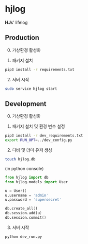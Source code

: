 # hjlog
**HJ**s' lifelog

## Production

0. 가상환경 활성화

1. 패키지 설치
  ``` bash
  pip3 install -r requirements.txt
  ```

2. 서버 시작
  ``` bash
  sudo service hjlog start
  ```

## Development

0. 가상환경 활성화

1. 패키지 설치 및 환경 변수 설정
  ```bash
  pip3 install -r dev_requirements.txt
  export RUN_OPT=../dev_config.py
  ```

2. 디비 및 더미 유저 생성
  ``` bash
  touch hjlog.db
  ```

  (in python console)
  ```python
  from hjlog import db
  from hjlog.models import User

  u = User()
  u.username = 'admin'
  u.password = 'supersecret'

  db.create_all()
  db.session.add(u)
  db.session.commit()
  ```

3. 서버 시작
  ``` bash
  python dev_run.py
  ```
